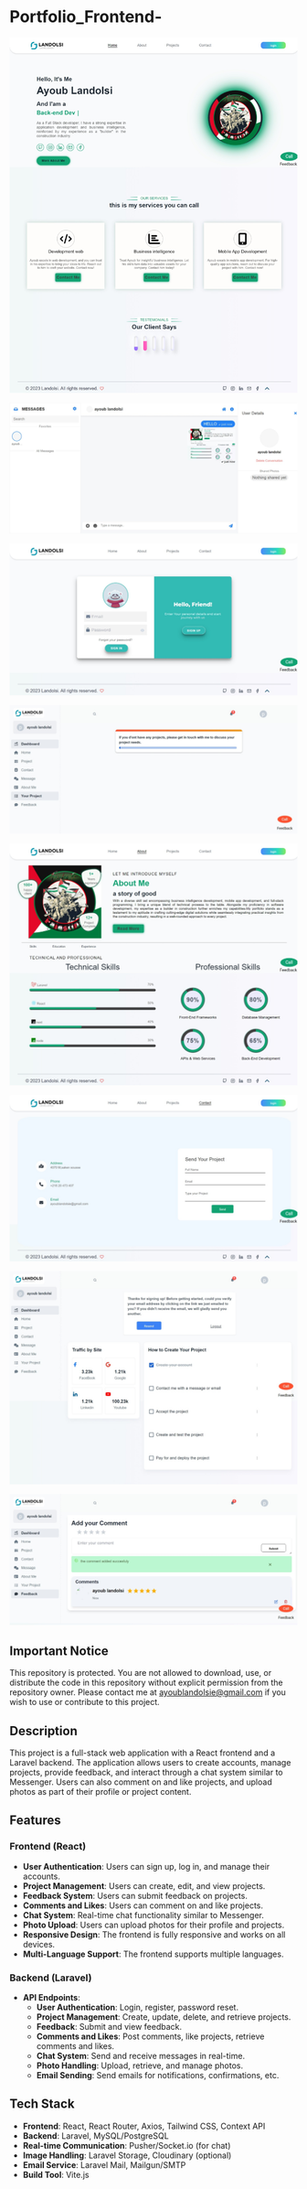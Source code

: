 # Portfolio_Frontend-

![Project Banner](REDME/Screenshot_26-8-2024_192856_localhost.jpeg)


![Project Banner1](REDME/Screenshot_26-8-2024_193327_localhost.jpeg)


![Project Banner2](REDME/Screenshot_26-8-2024_19314_localhost.jpeg)


![Project Banner3](REDME/Screenshot_26-8-2024_19344_localhost.jpeg)


![Project Banner4](REDME/Screenshot_26-8-2024_192932_localhost.jpeg)


![Project Banner6](REDME/Screenshot_26-8-2024_193034_localhost.jpeg)


![Project Banner7](REDME/Screenshot_26-8-2024_193154_localhost.jpeg)


![Project Banner9](REDME/Screenshot_26-8-2024_193449_localhost.jpeg)

## Important Notice

This repository is protected. You are not allowed to download, use, or distribute the code in this repository without explicit permission from the repository owner. Please contact me at ayoublandolsie@gmail.com if you wish to use or contribute to this project.

## Description

This project is a full-stack web application with a React frontend and a Laravel backend. The application allows users to create accounts, manage projects, provide feedback, and interact through a chat system similar to Messenger. Users can also comment on and like projects, and upload photos as part of their profile or project content.

## Features

### Frontend (React)
- **User Authentication**: Users can sign up, log in, and manage their accounts.
- **Project Management**: Users can create, edit, and view projects.
- **Feedback System**: Users can submit feedback on projects.
- **Comments and Likes**: Users can comment on and like projects.
- **Chat System**: Real-time chat functionality similar to Messenger.
- **Photo Upload**: Users can upload photos for their profile and projects.
- **Responsive Design**: The frontend is fully responsive and works on all devices.
- **Multi-Language Support**: The frontend supports multiple languages.

### Backend (Laravel)
- **API Endpoints**:
  - **User Authentication**: Login, register, password reset.
  - **Project Management**: Create, update, delete, and retrieve projects.
  - **Feedback**: Submit and view feedback.
  - **Comments and Likes**: Post comments, like projects, retrieve comments and likes.
  - **Chat System**: Send and receive messages in real-time.
  - **Photo Handling**: Upload, retrieve, and manage photos.
  - **Email Sending**: Send emails for notifications, confirmations, etc.

## Tech Stack

- **Frontend**: React, React Router, Axios, Tailwind CSS, Context API
- **Backend**: Laravel, MySQL/PostgreSQL
- **Real-time Communication**: Pusher/Socket.io (for chat)
- **Image Handling**: Laravel Storage, Cloudinary (optional)
- **Email Service**: Laravel Mail, Mailgun/SMTP
- **Build Tool**: Vite.js


